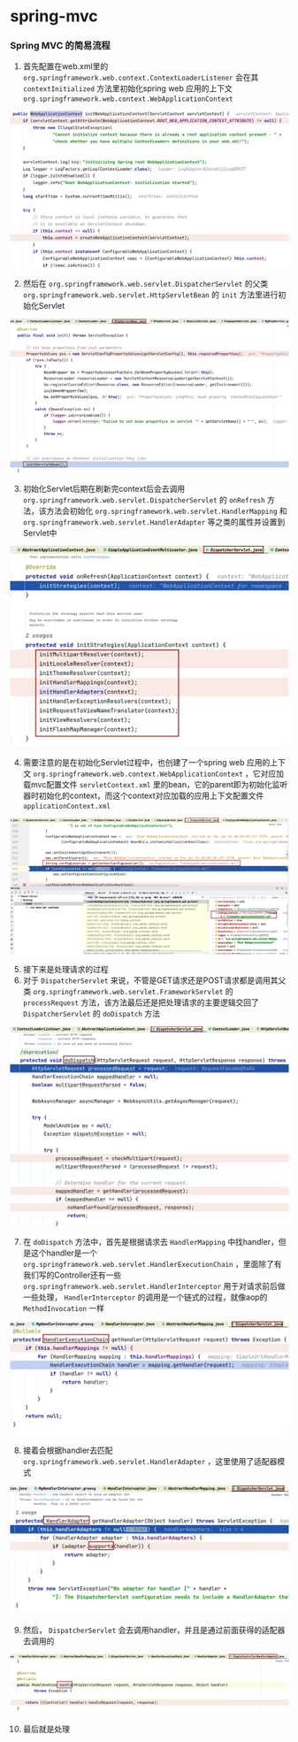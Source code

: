 # spring-mvc

### Spring MVC 的简易流程

1. 首先配置在web.xml里的 `org.springframework.web.context.ContextLoaderListener` 会在其 `contextInitialized` 方法里初始化spring web 应用的上下文 `org.springframework.web.context.WebApplicationContext`

![mvc#1](resources/2022-06-14_22-06.png)

2. 然后在 `org.springframework.web.servlet.DispatcherServlet` 的父类 `org.springframework.web.servlet.HttpServletBean` 的 `init` 方法里进行初始化Servlet

![mvc#2](resources/2022-06-15_21-20.png)

3. 初始化Servlet后期在刷新完context后会去调用 `org.springframework.web.servlet.DispatcherServlet` 的 `onRefresh` 方法，该方法会初始化 `org.springframework.web.servlet.HandlerMapping` 和 `org.springframework.web.servlet.HandlerAdapter` 等之类的属性并设置到Servlet中

![mcv#3](resources/2022-06-15_21-28.png)

4. 需要注意的是在初始化Servlet过程中，也创建了一个spring web 应用的上下文 `org.springframework.web.context.WebApplicationContext` ，它对应加载mvc配置文件 `servletContext.xml` 里的bean，它的parent即为初始化监听器时初始化的context，而这个context对应加载的应用上下文配置文件 `applicationContext.xml`

![mvc#4](resources/2022-06-15_21-40.png)

5. 接下来是处理请求的过程
6. 对于 `DispatcherServlet` 来说，不管是GET请求还是POST请求都是调用其父类 `org.springframework.web.servlet.FrameworkServlet` 的 `processRequest` 方法，该方法最后还是把处理请求的主要逻辑交回了 `DispatcherServlet` 的 `doDispatch` 方法

![mvc#5](resources/2022-06-15_21-48.png)

7. 在 `doDispatch` 方法中，首先是根据请求去 `HandlerMapping` 中找handler，但是这个handler是一个 `org.springframework.web.servlet.HandlerExecutionChain` ，里面除了有我们写的Controller还有一些 `org.springframework.web.servlet.HandlerInterceptor` 用于对请求前后做一些处理， `HandlerInterceptor` 的调用是一个链式的过程，就像aop的 `MethodInvocation` 一样

![mvc#6](resources/2022-06-15_22-05.png)

8. 接着会根据handler去匹配 `org.springframework.web.servlet.HandlerAdapter` ，这里使用了适配器模式

![mvc#7](resources/2022-06-15_22-08.png)

9. 然后， `DispatcherServlet` 会去调用handler，并且是通过前面获得的适配器去调用的

![mvc#8](resources/2022-06-15_22-14.png)

10. 最后就是处理